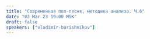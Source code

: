 ```yaml
---
title: "Современная поп-песня, методика анализа. Ч.6"
date: "03 Mar 23 19:00 MSK"
draft: false
speakers: ["vladimir-barishnikov"]
---
```

